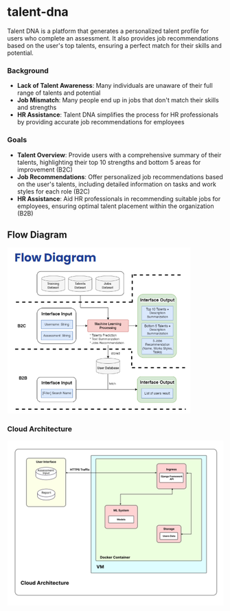 # talent-dna

Talent DNA is a platform that generates a personalized talent profile for users who complete an assessment. It also provides job recommendations based on the user's top talents, ensuring a perfect match for their skills and potential.

### Background
- **Lack of Talent Awareness**: Many individuals are unaware of their full range of talents and potential
- **Job Mismatch**: Many people end up in jobs that don't match their skills and strengths
- **HR Assistance**: Talent DNA simplifies the process for HR professionals by providing accurate job recommendations for employees

### Goals 
- **Talent Overview**: Provide users with a comprehensive summary of their talents, highlighting their top 10 strengths and bottom 5 areas for improvement (B2C)
- **Job Recommendations**: Offer personalized job recommendations based on the user's talents, including detailed information on tasks and work styles for each role (B2C)
- **HR Assistance**: Aid HR professionals in recommending suitable jobs for employees, ensuring optimal talent placement within the organization (B2B)

## Flow Diagram
![alt text](/public/image.png)

### Cloud Architecture
![alt text](/public/image2.png)